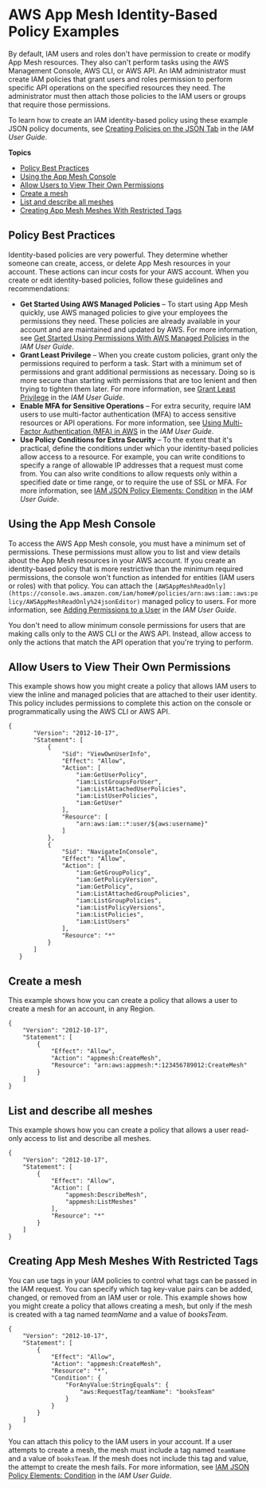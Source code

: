 # AWS App Mesh Identity\-Based Policy Examples<a name="security_iam_id-based-policy-examples"></a>

By default, IAM users and roles don't have permission to create or modify App Mesh resources\. They also can't perform tasks using the AWS Management Console, AWS CLI, or AWS API\. An IAM administrator must create IAM policies that grant users and roles permission to perform specific API operations on the specified resources they need\. The administrator must then attach those policies to the IAM users or groups that require those permissions\.

To learn how to create an IAM identity\-based policy using these example JSON policy documents, see [Creating Policies on the JSON Tab](https://docs.aws.amazon.com/IAM/latest/UserGuide/access_policies_create.html#access_policies_create-json-editor) in the *IAM User Guide*\.

**Topics**
+ [Policy Best Practices](#security_iam_service-with-iam-policy-best-practices)
+ [Using the App Mesh Console](#security_iam_id-based-policy-examples-console)
+ [Allow Users to View Their Own Permissions](#security_iam_id-based-policy-examples-view-own-permissions)
+ [Create a mesh](#policy_example1)
+ [List and describe all meshes](#policy_example2)
+ [Creating App Mesh Meshes With Restricted Tags](#security_iam_id-based-policy-examples-view-widget-tags)

## Policy Best Practices<a name="security_iam_service-with-iam-policy-best-practices"></a>

Identity\-based policies are very powerful\. They determine whether someone can create, access, or delete App Mesh resources in your account\. These actions can incur costs for your AWS account\. When you create or edit identity\-based policies, follow these guidelines and recommendations:
+ **Get Started Using AWS Managed Policies** – To start using App Mesh quickly, use AWS managed policies to give your employees the permissions they need\. These policies are already available in your account and are maintained and updated by AWS\. For more information, see [Get Started Using Permissions With AWS Managed Policies](https://docs.aws.amazon.com/IAM/latest/UserGuide/best-practices.html#bp-use-aws-defined-policies) in the *IAM User Guide*\.
+ **Grant Least Privilege** – When you create custom policies, grant only the permissions required to perform a task\. Start with a minimum set of permissions and grant additional permissions as necessary\. Doing so is more secure than starting with permissions that are too lenient and then trying to tighten them later\. For more information, see [Grant Least Privilege](https://docs.aws.amazon.com/IAM/latest/UserGuide/best-practices.html#grant-least-privilege) in the *IAM User Guide*\.
+ **Enable MFA for Sensitive Operations** – For extra security, require IAM users to use multi\-factor authentication \(MFA\) to access sensitive resources or API operations\. For more information, see [Using Multi\-Factor Authentication \(MFA\) in AWS](https://docs.aws.amazon.com/IAM/latest/UserGuide/id_credentials_mfa.html) in the *IAM User Guide*\.
+ **Use Policy Conditions for Extra Security** – To the extent that it's practical, define the conditions under which your identity\-based policies allow access to a resource\. For example, you can write conditions to specify a range of allowable IP addresses that a request must come from\. You can also write conditions to allow requests only within a specified date or time range, or to require the use of SSL or MFA\. For more information, see [IAM JSON Policy Elements: Condition](https://docs.aws.amazon.com/IAM/latest/UserGuide/reference_policies_elements_condition.html) in the *IAM User Guide*\.

## Using the App Mesh Console<a name="security_iam_id-based-policy-examples-console"></a>

To access the AWS App Mesh console, you must have a minimum set of permissions\. These permissions must allow you to list and view details about the App Mesh resources in your AWS account\. If you create an identity\-based policy that is more restrictive than the minimum required permissions, the console won't function as intended for entities \(IAM users or roles\) with that policy\. You can attach the `[AWSAppMeshReadOnly](https://console.aws.amazon.com/iam/home#/policies/arn:aws:iam::aws:policy/AWSAppMeshReadOnly%24jsonEditor)` managed policy to users\. For more information, see [Adding Permissions to a User](https://docs.aws.amazon.com/IAM/latest/UserGuide/id_users_change-permissions.html#users_change_permissions-add-console) in the *IAM User Guide*\.

You don't need to allow minimum console permissions for users that are making calls only to the AWS CLI or the AWS API\. Instead, allow access to only the actions that match the API operation that you're trying to perform\.

## Allow Users to View Their Own Permissions<a name="security_iam_id-based-policy-examples-view-own-permissions"></a>

This example shows how you might create a policy that allows IAM users to view the inline and managed policies that are attached to their user identity\. This policy includes permissions to complete this action on the console or programmatically using the AWS CLI or AWS API\.

```
{
       "Version": "2012-10-17",
       "Statement": [
           {
               "Sid": "ViewOwnUserInfo",
               "Effect": "Allow",
               "Action": [
                   "iam:GetUserPolicy",
                   "iam:ListGroupsForUser",
                   "iam:ListAttachedUserPolicies",
                   "iam:ListUserPolicies",
                   "iam:GetUser"
               ],
               "Resource": [
                   "arn:aws:iam::*:user/${aws:username}"
               ]
           },
           {
               "Sid": "NavigateInConsole",
               "Effect": "Allow",
               "Action": [
                   "iam:GetGroupPolicy",
                   "iam:GetPolicyVersion",
                   "iam:GetPolicy",
                   "iam:ListAttachedGroupPolicies",
                   "iam:ListGroupPolicies",
                   "iam:ListPolicyVersions",
                   "iam:ListPolicies",
                   "iam:ListUsers"
               ],
               "Resource": "*"
           }
       ]
   }
```

## Create a mesh<a name="policy_example1"></a>

This example shows how you can create a policy that allows a user to create a mesh for an account, in any Region\.

```
{
    "Version": "2012-10-17",
    "Statement": [
        {
            "Effect": "Allow",
            "Action": "appmesh:CreateMesh",
            "Resource": "arn:aws:appmesh:*:123456789012:CreateMesh"
        }
    ]
}
```

## List and describe all meshes<a name="policy_example2"></a>

This example shows how you can create a policy that allows a user read\-only access to list and describe all meshes\.

```
{
    "Version": "2012-10-17",
    "Statement": [
        {
            "Effect": "Allow",
            "Action": [
                "appmesh:DescribeMesh",
                "appmesh:ListMeshes"
            ],
            "Resource": "*"
        }
    ]
}
```

## Creating App Mesh Meshes With Restricted Tags<a name="security_iam_id-based-policy-examples-view-widget-tags"></a>

You can use tags in your IAM policies to control what tags can be passed in the IAM request\. You can specify which tag key\-value pairs can be added, changed, or removed from an IAM user or role\. This example shows how you might create a policy that allows creating a mesh, but only if the mesh is created with a tag named *teamName* and a value of *booksTeam*\.

```
{
    "Version": "2012-10-17",
    "Statement": [
        {
            "Effect": "Allow",
            "Action": "appmesh:CreateMesh",
            "Resource": "*",
            "Condition": {
                "ForAnyValue:StringEquals": {
                    "aws:RequestTag/teamName": "booksTeam"
                }
            }
        }
    ]
}
```

You can attach this policy to the IAM users in your account\. If a user attempts to create a mesh, the mesh must include a tag named `teamName` and a value of `booksTeam`\. If the mesh does not include this tag and value, the attempt to create the mesh fails\. For more information, see [IAM JSON Policy Elements: Condition](https://docs.aws.amazon.com/IAM/latest/UserGuide/reference_policies_elements_condition.html) in the *IAM User Guide*\.